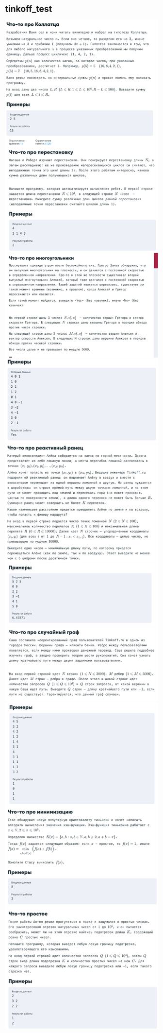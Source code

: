 # tinkoff_test
![](https://github.com/moskovchenkonastya/tinkoff_test/blob/master/frontend/Screen%20Shot%202017-09-11%20at%2013.28.15.png)
![](https://github.com/moskovchenkonastya/tinkoff_test/blob/master/frontend/Screen%20Shot%202017-09-11%20at%2013.28.22.png)
![](https://github.com/moskovchenkonastya/tinkoff_test/blob/master/frontend/Screen%20Shot%202017-09-11%20at%2013.28.34.png)
![](https://github.com/moskovchenkonastya/tinkoff_test/blob/master/frontend/Screen%20Shot%202017-09-11%20at%2013.28.43.png)
![](https://github.com/moskovchenkonastya/tinkoff_test/blob/master/frontend/Screen%20Shot%202017-09-11%20at%2013.28.54.png)
![](https://github.com/moskovchenkonastya/tinkoff_test/blob/master/frontend/Screen%20Shot%202017-09-11%20at%2013.29.04.png)
![](https://github.com/moskovchenkonastya/tinkoff_test/blob/master/frontend/Screen%20Shot%202017-09-11%20at%2013.29.17.png)
![](https://github.com/moskovchenkonastya/tinkoff_test/blob/master/frontend/Screen%20Shot%202017-09-11%20at%2013.29.22.png)
![](https://github.com/moskovchenkonastya/tinkoff_test/blob/master/frontend/Screen%20Shot%202017-09-11%20at%2013.29.29.png)
![](https://github.com/moskovchenkonastya/tinkoff_test/blob/master/frontend/Screen%20Shot%202017-09-11%20at%2013.29.39.png)
